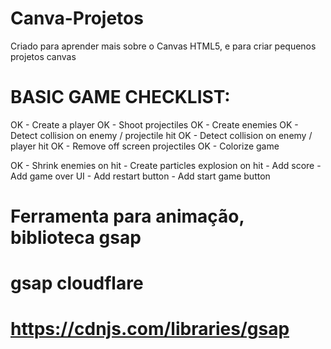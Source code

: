 # Canva-Projetos
 Criado para aprender mais sobre o Canvas HTML5, e para criar pequenos projetos canvas

# BASIC GAME CHECKLIST:
   OK - Create a player
   OK - Shoot projectiles
   OK - Create enemies
   OK - Detect collision on enemy / projectile hit
   OK - Detect collision on enemy / player hit
   OK - Remove off screen projectiles
   OK - Colorize game
   
   OK - Shrink enemies on hit
    - Create particles explosion on hit
    - Add score
    - Add game over UI
    - Add restart button
    - Add start game button

# Ferramenta para animação, biblioteca gsap
# gsap cloudflare
# https://cdnjs.com/libraries/gsap